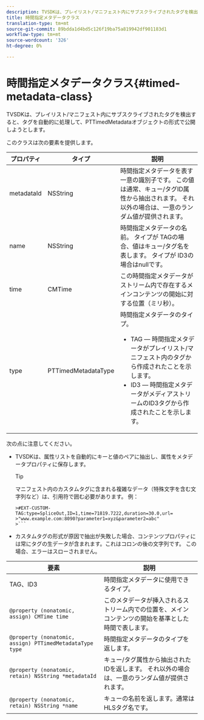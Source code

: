 ```yaml
---
description: TVSDKは、プレイリスト/マニフェスト内にサブスクライブされたタグを検出すると、タグを自動的に処理して、PTTimedMetadataオブジェクトの形式で公開しようとします。
title: 時間指定メタデータクラス
translation-type: tm+mt
source-git-commit: 89bdda1d4bd5c126f19ba75a819942df901183d1
workflow-type: tm+mt
source-wordcount: '326'
ht-degree: 0%

---
```



# 時間指定メタデータクラス{#timed-metadata-class}

TVSDKは、プレイリスト/マニフェスト内にサブスクライブされたタグを検出すると、タグを自動的に処理して、PTTimedMetadataオブジェクトの形式で公開しようとします。

このクラスは次の要素を提供します。

<table id="table_FFC56AC5B1E04DA99C9309C0223ABA90"> 
 <thead> 
  <tr> 
   <th colname="col1" class="entry"> プロパティ </th> 
   <th colname="col02" class="entry"> タイプ </th> 
   <th colname="col2" class="entry"> 説明 </th> 
  </tr>
 </thead>
 <tbody> 
  <tr> 
   <td colname="col1"> <span class="codeph"> metadataId</span> </td> 
   <td colname="col02"><span class="codeph"> NSString</span> </td> 
   <td colname="col2"> 時間指定メタデータを表す一意の識別子です。 この値は通常、キュー/タグID属性から抽出されます。 それ以外の場合は、一意のランダム値が提供されます。 </td> 
  </tr> 
  <tr> 
   <td colname="col1"><span class="codeph"> name</span> </td> 
   <td colname="col02"><span class="codeph"> NSString</span></td> 
   <td colname="col2"> 時間指定メタデータの名前。 タイプが<span class="codeph"> TAG</span>の場合、値はキュー/タグ名を表します。 タイプが<span class="codeph"> ID3</span>の場合はnullです。 </td> 
  </tr> 
  <tr> 
   <td colname="col1"><span class="codeph"> time</span> </td> 
   <td colname="col02"><span class="codeph"> CMTime</span></td> 
   <td colname="col2"> この時間指定メタデータがストリーム内で存在するメインコンテンツの開始に対する位置（ミリ秒）。 </td> 
  </tr> 
  <tr> 
   <td colname="col1"><span class="codeph"> type</span> </td> 
   <td colname="col02"> <span class="codeph"> PTTimedMetadataType</span></td> 
   <td colname="col2">時間指定メタデータのタイプ。 
    <ul id="ul_70FBFB33E9F846D8B38592560CCE9560"> 
     <li id="li_739D30561BFB4D9B97DF212E4880BA2C">TAG — 時間指定メタデータがプレイリスト/マニフェスト内のタグから作成されたことを示します。 </li> 
     <li id="li_E785E1DEF1CC4D9DBE7764E5D05EFAFC">ID3 — 時間指定メタデータがメディアストリームのID3タグから作成されたことを示します。 </li> 
    </ul> </td> 
  </tr> 
 </tbody> 
</table>

<!--<a id="section_737CC47997F74F80A3C5C6171ADE120E"></a>-->

次の点に注意してください。

* TVSDKは、属性リストを自動的にキーと値のペアに抽出し、属性をメタデータプロパティに保存します。

   >[!TIP]
   >
   >マニフェスト内のカスタムタグに含まれる複雑なデータ（特殊文字を含む文字列など）は、引用符で囲む必要があります。 例：
   >
   >
   ```
   >#EXT-CUSTOM-TAG:type=SpliceOut,ID=1,time=71819.7222,duration=30.0,url=
   >"www.example.com:8090?parameter1=xyz&parameter2=abc"
   >```

* カスタムタグの形式が原因で抽出が失敗した場合、コンテンツプロパティには常にタグの生データが含まれます。これはコロンの後の文字列です。 この場合、エラーはスローされません。

| 要素 | 説明 |
|---|---|
| TAG、ID3 | 時間指定メタデータに使用できるタイプ。 |
| `@property (nonatomic, assign) CMTime time` | このメタデータが挿入されるストリーム内での位置を、メインコンテンツの開始を基準とした時間で表します。 |
| `@property (nonatomic, assign) PTTimedMetadataType type` | 時間指定メタデータのタイプを返します。 |
| `@property (nonatomic, retain) NSString *metadataId` | キュー/タグ属性から抽出されたIDを返します。 それ以外の場合は、一意のランダム値が提供されます。 |
| `@property (nonatomic, retain) NSString *name` | キューの名前を返します。通常はHLSタグ名です。 |

